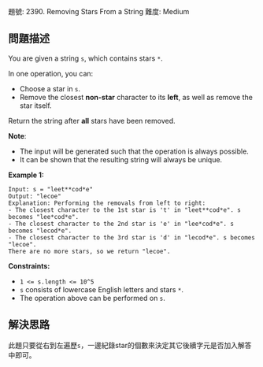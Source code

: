 題號: 2390. Removing Stars From a String
難度: Medium

## 問題描述
You are given a string `s`, which contains stars `*`.

In one operation, you can:

- Choose a star in `s`.
- Remove the closest **non-star** character to its **left**, as well as remove the star itself.

Return the string after **all** stars have been removed.

**Note**:

- The input will be generated such that the operation is always possible.
- It can be shown that the resulting string will always be unique.

**Example 1:**
```
Input: s = "leet**cod*e"
Output: "lecoe"
Explanation: Performing the removals from left to right:
- The closest character to the 1st star is 't' in "leet**cod*e". s becomes "lee*cod*e".
- The closest character to the 2nd star is 'e' in "lee*cod*e". s becomes "lecod*e".
- The closest character to the 3rd star is 'd' in "lecod*e". s becomes "lecoe".
There are no more stars, so we return "lecoe".
```

**Constraints:**

- `1 <= s.length <= 10^5`
- `s` consists of lowercase English letters and stars `*`.
- The operation above can be performed on `s`.

## 解決思路
此題只要從右到左遍歷`s`，一邊紀錄star的個數來決定其它後續字元是否加入解答中即可。